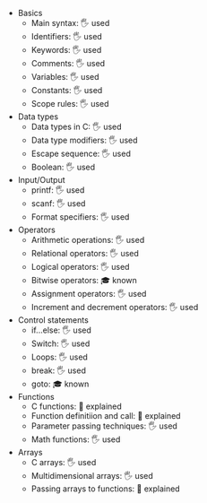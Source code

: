 - Basics
  - Main syntax: 🖐️ used
  - Identifiers: 🖐️ used
  - Keywords: 🖐️ used
  - Comments: 🖐️ used
  - Variables: 🖐️ used
  - Constants: 🖐️ used
  - Scope rules: 🖐️ used
- Data types
  - Data types in C: 🖐️ used
  - Data type modifiers: 🖐️ used
  - Escape sequence: 🖐️ used
  - Boolean: 🖐️ used
- Input/Output
  - printf: 🖐️ used
  - scanf: 🖐️ used
  - Format specifiers: 🖐️ used
- Operators
  - Arithmetic operations: 🖐️ used
  - Relational operators: 🖐️ used
  - Logical operators: 🖐️ used
  - Bitwise operators: 🎓 known
  - Assignment operators: 🖐️ used
  - Increment and decrement operators: 🖐️ used
- Control statements
  - if...else: 🖐️ used
  - Switch: 🖐️ used
  - Loops: 🖐️ used
  - break: 🖐️ used
  - goto: 🎓 known
- Functions
  - C functions: 🙋 explained
  - Function definitiion and call: 🙋 explained
  - Parameter passing techniques: 🖐️ used
  - Math functions: 🖐️ used
- Arrays
  - C arrays: 🖐️ used
  - Multidimensional arrays: 🖐️ used
  - Passing arrays to functions: 🙋 explained